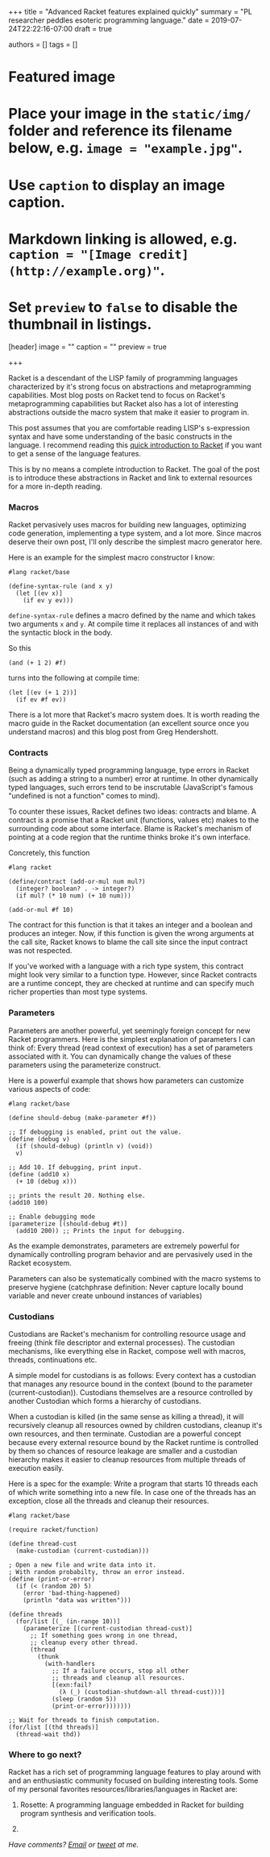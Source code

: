 +++
title = "Advanced Racket features explained quickly"
summary = "PL researcher peddles esoteric programming language."
date = 2019-07-24T22:22:16-07:00
draft = true

authors = []
tags = []

# Featured image
# Place your image in the `static/img/` folder and reference its filename below, e.g. `image = "example.jpg"`.
# Use `caption` to display an image caption.
#   Markdown linking is allowed, e.g. `caption = "[Image credit](http://example.org)"`.
# Set `preview` to `false` to disable the thumbnail in listings.
[header]
image = ""
caption = ""
preview = true

+++

Racket is a descendant of the LISP family of programming languages characterized by it's strong focus on abstractions and metaprogramming capabilities. Most blog posts on Racket tend to focus on Racket's metaprogramming capabilities but Racket also has a lot of interesting abstractions outside the macro system that make it easier to program in.

This post assumes that you are comfortable reading LISP's s-expression syntax
and have some understanding of the basic constructs in the language. I
recommend reading this [quick introduction to
Racket](https://docs.racket-lang.org/quick/) if you want to get a sense of the
language features.

This is by no means a complete introduction to Racket. The goal of the post is to introduce these abstractions in Racket and link to external resources for a more in-depth reading.

### Macros

Racket pervasively uses macros for building new languages, optimizing code generation, implementing a type system, and a lot more. Since macros deserve their own post, I'll only describe the simplest macro generator here.

Here is an example for the simplest macro constructor I know:

```racket
#lang racket/base

(define-syntax-rule (and x y)
  (let [(ev x)]
    (if ev y ev)))
```

`define-syntax-rule` defines a macro defined by the name and which takes two arguments `x` and `y`. At compile time it replaces all instances of and with the syntactic block in the body.

So this

```racket
(and (+ 1 2) #f)
```

turns into the following at compile time:

```racket
(let [(ev (+ 1 2))]
  (if ev #f ev))
```

There is a lot more that Racket's macro system does. It is worth reading the macro guide in the Racket documentation (an excellent source once you understand macros) and this blog post from Greg Hendershott.

### Contracts

Being a dynamically typed programming language, type errors in Racket (such as adding a string to a number) error at runtime. In other dynamically typed languages, such errors tend to be inscrutable (JavaScript's famous "undefined is not a function" comes to mind).

To counter these issues, Racket defines two ideas: contracts and blame. A contract is a promise that a Racket unit (functions, values etc) makes to the surrounding code about some interface. Blame is Racket's mechanism of pointing at a code region that the runtime thinks broke it's own interface.

Concretely, this function

```racket
#lang racket

(define/contract (add-or-mul num mul?)
  (integer? boolean? . -> integer?)
  (if mul? (* 10 num) (+ 10 num)))

(add-or-mul #f 10)
```

The contract for this function is that it takes an integer and a boolean and produces an integer. Now, if this function is given the wrong arguments at the call site, Racket knows to blame the call site since the input contract was not respected.

If you've worked with a language with a rich type system, this contract might look very similar to a function type. However, since Racket contracts are a runtime concept, they are checked at runtime and can specify much richer properties than most type systems.

### Parameters

Parameters are another powerful, yet seemingly foreign concept for new Racket programmers. Here is the simplest explanation of parameters I can think of: Every thread (read context of execution) has a set of parameters associated with it. You can dynamically change the values of these parameters using the parameterize construct.

Here is a powerful example that shows how parameters can customize various aspects of code:

```racket
#lang racket/base

(define should-debug (make-parameter #f))

;; If debugging is enabled, print out the value.
(define (debug v)
  (if (should-debug) (println v) (void))
  v)

;; Add 10. If debugging, print input.
(define (add10 x)
  (+ 10 (debug x)))

;; prints the result 20. Nothing else.
(add10 100)

;; Enable debugging mode
(parameterize [(should-debug #t)]
  (add10 200)) ;; Prints the input for debugging.
```

As the example demonstrates, parameters are extremely powerful for dynamically controlling program behavior and are pervasively used in the Racket ecosystem.

Parameters can also be systematically combined with the macro systems to preserve hygiene (catchphrase definition: Never capture locally bound variable and never create unbound instances of variables)

### Custodians

Custodians are Racket's mechanism for controlling resource usage and freeing (think file descriptor and external processes). The custodian mechanisms, like everything else in Racket, compose well with macros, threads, continuations etc.

A simple model for custodians is as follows: Every context has a custodian that manages any resource bound in the context (bound to the parameter (current-custodian)). Custodians themselves are a resource controlled by another Custodian which forms a hierarchy of custodians.

When a custodian is killed (in the same sense as killing a thread), it will recursively cleanup all resources owned by children custodians, cleanup it's own resources, and then terminate. Custodian are a powerful concept because every external resource bound by the Racket runtime is controlled by them so chances of resource leakage are smaller and a custodian hierarchy makes it easier to cleanup resources from multiple threads of execution easily.

Here is a spec for the example: Write a program that starts 10 threads each of which write something into a new file. In case one of the threads has an exception, close all the threads and cleanup their resources.

```racket
#lang racket/base

(require racket/function)

(define thread-cust
  (make-custodian (current-custodian)))

; Open a new file and write data into it.
; With random probabilty, throw an error instead.
(define (print-or-error)
  (if (< (random 20) 5)
    (error 'bad-thing-happened)
    (println "data was written")))

(define threads
  (for/list [(_ (in-range 10))]
    (parameterize [(current-custodian thread-cust)]
      ;; If something goes wrong in one thread,
      ;; cleanup every other thread.
      (thread
        (thunk
          (with-handlers
            ;; If a failure occurs, stop all other
            ;; threads and cleanup all resources.
            [(exn:fail?
              (λ (_) (custodian-shutdown-all thread-cust)))]
            (sleep (random 5))
            (print-or-error)))))))

;; Wait for threads to finish computation.
(for/list [(thd threads)]
  (thread-wait thd))
```

### Where to go next?

Racket has a rich set of programming language features to play around with and an enthusiastic community focused on building interesting tools. Some of my personal favorites resources/libraries/languages in Racket are:

1. Rosette: A programming language embedded in Racket for building program synthesis and verification tools.

2.

_Have comments? [Email](mailto:rachit.nigam12@gmail.com) or [tweet](https://twitter.com/notypes) at me._
